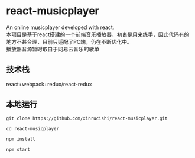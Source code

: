 # react-musicplayer
An online musicplayer developed with react.  
本项目是基于react搭建的一个前端音乐播放器，初衷是用来练手，因此代码有的地方不甚合理，目前只适配了PC端，仍在不断优化中。  
播放器音源暂时取自于网易云音乐的歌单
## 技术栈
react+webpack+redux/react-redux
## 本地运行
```
git clone https://github.com/xinrucishi/react-musicplayer.git

cd react-musicplayer

npm install

npm start
```

